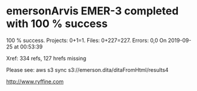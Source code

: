 # emersonArvis EMER-3 completed with 100 % success

100 % success. Projects: 0+1=1.  Files: 0+227=227. Errors: 0,0  On 2019-09-25 at 00:53:39

Xref: 334 refs, 127 hrefs missing

Please see: aws s3 sync s3://emerson.dita/ditaFromHtml/results4

http://www.ryffine.com
